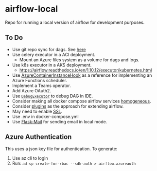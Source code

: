 # airflow-local
Repo for running a local version of airflow for development purposes.

## To Do

- Use git repo sync for dags. 
See [here](https://docs.bitnami.com/azure-templates/infrastructure/apache-airflow/configuration/sync-dags/)
- Use celery executor in a ACI deployment.
    - Mount an Azure files system as a volume for dags and logs.
- Use k8s executor in a AKS deployment.
    - https://airflow.readthedocs.io/en/1.10.12/executor/kubernetes.html
- Use 
[AzureContainerInstanceHook](https://github.com/apache/airflow/blob/v1-10-stable/airflow/contrib/hooks/azure_container_instance_hook.py)
as a reference for implementing an Azure Functions scheduler.
- Implement a Teams operator.
- Add Azure OAuth2.
- Use [`DebugExecutor`](https://airflow.readthedocs.io/en/1.10.12/executor/debug.html) to debug DAG in IDE.
- Consider making all docker compose airflow services 
[homogeneous](https://airflow.readthedocs.io/en/1.10.12/executor/celery.html).
- Consider [plugins](https://airflow.readthedocs.io/en/1.10.12/plugins.html)
as the approach for extending airflow.
- May need to enable [SSL](https://airflow.readthedocs.io/en/1.10.12/security.html#ssl).
- Use .env in docker-compose.yml
- Use [Flask-Mail](https://pypi.org/project/Flask-Mail/) for sending email
in local mode.

## Azure Authentication
This uses a json key file for authentication. To generate:

1. Use az cli to login
2. Run: `ad sp create-for-rbac --sdk-auth > airflow.azureauth`
